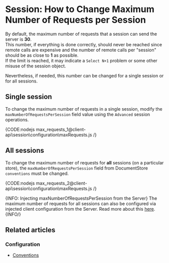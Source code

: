 # Session: How to Change Maximum Number of Requests per Session

By default, the maximum number of requests that a session can send the server is **30**.  
This number, if everything is done correctly, should never be reached since remote 
calls are expensive and the number of remote calls per "session" should be as close 
to **1** as possible.  
If the limit is reached, it may indicate a `Select N+1` problem or some other misuse 
of the session object.

Nevertheless, if needed, this number can be changed for a single session or for all sessions.

## Single session

To change the maximum number of requests in a single session, modify the `maxNumberOfRequestsPerSession` 
field value using the `Advanced` session operations.

{CODE:nodejs max_requests_1@client-api\session\configuration\maxRequests.js /}

## All sessions

To change the maximum number of requests for **all** sessions (on a particular store), 
the `maxNumberOfRequestsPerSession` field from DocumentStore `conventions` must be changed.

{CODE:nodejs max_requests_2@client-api\session\configuration\maxRequests.js /}

{INFO: Injecting maxNumberOfRequestsPerSession from the Server}
The maximum number of requests for all sessions can also be configured via injected client 
configuration from the Server. Read more about this [here](../../../studio/server/client-configuration).
{INFO/}

## Related articles

### Configuration

- [Conventions](../../../client-api/configuration/conventions)


